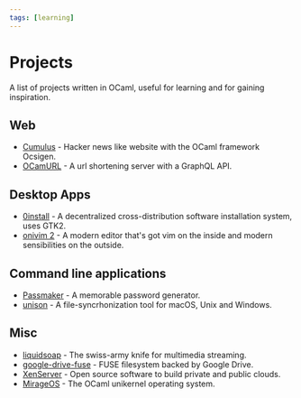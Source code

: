 ```yaml
---
tags: [learning]
---
```


# Projects

A list of projects written in OCaml, useful for learning and for gaining inspiration.

## Web

* [Cumulus](https://github.com/Cumulus/Cumulus) - Hacker news like website with the OCaml framework Ocsigen.
* [OCamURL](https://github.com/RightThisMinute/OCamURL-server) - A url shortening server with a GraphQL API.

## Desktop Apps

* [0install](https://github.com/0install/0install) - A decentralized cross-distribution software installation system,
uses GTK2.
* [onivim 2](https://github.com/onivim/oni2) - A modern editor that's got vim on the inside and modern sensibilities on the outside.

## Command line applications

* [Passmaker](https://github.com/darioteixeira/passmaker) - A memorable password generator.
* [unison](https://github.com/bcpierce00/unison) - A file-syncrhonization tool for macOS, Unix and Windows.

## Misc

* [liquidsoap](https://github.com/savonet/liquidsoap) - The swiss-army knife for multimedia streaming.
* [google-drive-fuse](https://github.com/astrada/google-drive-ocamlfuse) - FUSE filesystem backed by Google Drive.
* [XenServer](https://github.com/xapi-project/) - Open source software to build private and public clouds.
* [MirageOS](https://github.com/mirage/) - The OCaml unikernel operating system.
